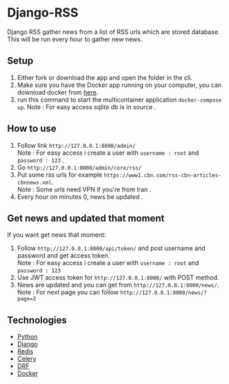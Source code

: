 # Django-RSS
Django RSS gather news from a list of RSS urls which are stored database.
This will be run every hour to gather new news.
## Setup
1. Either fork or download the app and open the folder in the cli.
2. Make sure you have the Docker app running on your computer, you can download docker from [here](https://www.docker.com/products/docker-desktop).
3. run this command to start the multicontainer application `docker-compose up`.
Note : For easy access sqlite db is in source .

## How to use
1. Follow link `http://127.0.0.1:8000/admin/`
<br /> Note : For easy access i create a user with `username : root` and `password : 123` .
2. Go `http://127.0.0.1:8000/admin/core/rss/`
3. Put some rss urls for example `https://www1.cbn.com/rss-cbn-articles-cbnnews.xml`.
<br /> Note : Some urls need VPN if you're from Iran .
4. Every hour on minutes 0, news be updated .

## Get news and updated that moment
If you want get news that moment:
1. Follow `http://127.0.0.1:8000/api/token/` and post username and password and get access token.
<br /> Note : For easy access i create a user with `username : root` and `password : 123`
2. Use JWT access token for `http://127.0.0.1:8000/` with POST method.
3. News are updated and you can get from `http://127.0.0.1:8000/news/`.
<br /> Note : For next page you can follow `http://127.0.0.1:8000/news/?page=2`

## Technologies
  - [Python](https://www.python.org/)
  - [Django](https://www.djangoproject.com/)
  - [Redis](https://redis.com/)
  - [Celery](https://docs.celeryq.dev/)
  - [DRF](https://www.django-rest-framework.org/)
  - [Docker](https://www.docker.com/)
